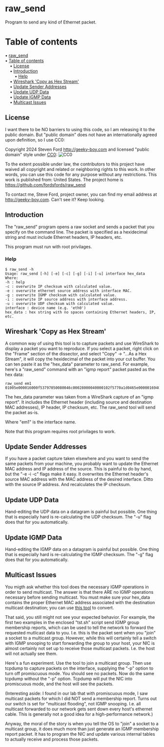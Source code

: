 # raw_send

Program to send any kind of Ethernet packet.


# Table of contents

<!-- mdtoc-start -->
&bull; [raw_send](#raw_send)  
&bull; [Table of contents](#table-of-contents)  
&nbsp;&nbsp;&nbsp;&nbsp;&bull; [License](#license)  
&nbsp;&nbsp;&nbsp;&nbsp;&bull; [Introduction](#introduction)  
&nbsp;&nbsp;&nbsp;&nbsp;&nbsp;&nbsp;&nbsp;&nbsp;&bull; [Help](#help)  
&nbsp;&nbsp;&nbsp;&nbsp;&bull; [Wireshark 'Copy as Hex Stream'](#wireshark-copy-as-hex-stream)  
&nbsp;&nbsp;&nbsp;&nbsp;&bull; [Update Sender Addresses](#update-sender-addresses)  
&nbsp;&nbsp;&nbsp;&nbsp;&bull; [Update UDP Data](#update-udp-data)  
&nbsp;&nbsp;&nbsp;&nbsp;&bull; [Update IGMP Data](#update-igmp-data)  
&nbsp;&nbsp;&nbsp;&nbsp;&bull; [Multicast Issues](#multicast-issues)  
<!-- TOC created by '/home/sford/bin/mdtoc.pl README.md' (see https://github.com/fordsfords/mdtoc) -->
<!-- mdtoc-end -->

## License

I want there to be NO barriers to using this code, so I am releasing it to the public domain.  But "public domain" does not have an internationally agreed upon definition, so I use CC0:

Copyright 2024 Steven Ford http://geeky-boy.com and licensed
"public domain" style under
[CC0](http://creativecommons.org/publicdomain/zero/1.0/):
![CC0](https://licensebuttons.net/p/zero/1.0/88x31.png "CC0")

To the extent possible under law, the contributors to this project have
waived all copyright and related or neighboring rights to this work.
In other words, you can use this code for any purpose without any
restrictions.  This work is published from: United States.  The project home
is https://github.com/fordsfords/raw_send

To contact me, Steve Ford, project owner, you can find my email address
at http://geeky-boy.com.  Can't see it?  Keep looking.


## Introduction

The "raw_send" program opens a raw socket and sends a packet that you specify
on the command line. The packet is specified as a hexidecimal string and must
include Ethernet headers, IP headers, etc.

This program must run with root privilages.


### Help

````
$ raw_send -h
Usage: raw_send [-h] [-e] [-c] [-g] [-i] [-u] interface hex_data
Where:
-h : help
-c : overwrite IP checksum with calculated value.
-e : overwrite ethernet source address with interface MAC.
-g : overwrite IGMP checksum with calculated value.
-i : overwrite IP source address with interface address.
-u : overwrite UDP checksum with calculated value.
interface : device name (e.g. 'eth0')
hex_data : hex string with no spaces containing Ethernet headers, IP, etc.
````


## Wireshark 'Copy as Hex Stream'

A common way of using this tool is to capture packets and use WireShark to
display a packet you want to reproduce.
If you select a packet, right click on the "Frame" section of the dissector,
and select "Copy" -> "...As a Hex Stream", it will copy the hexidecimal
of the packet into your cut buffer.
You can ten paste it as the "hex_data" parameter to raw_send.
For example, here's a "raw_send" command with an "igmp report" packet
pasted as the hex data:
````
raw_send em1 01005e000016000f53797050080046c00028000040000102f5770a1d0465e0000016940400002200e78d0000000104000000ef65030b
````
The hex_data parameter was taken from a WireShark capture of an "igmp report".
It includes the Ethernet header (including source and destination MAC
addresses), IP header, IP checksum, etc.
The raw_send tool will send the packet as-is.

Where "em1" is the interface name.

Note that this program requires root privilages to work.

## Update Sender Addresses

If you have a packet capture taken elsewhere and you want to send the
same packets from your machine, you probably want to update the Ethernet
MAC address and IP address of the source.
This is painful to do by hand, but the "-e -i -c" flags make it easy.
It overwrites the Ethernet header's source MAC address with the MAC
address of the desired interface. Ditto with the source IP address.
And recalculates the IP checksum.

## Update UDP Data

Hand-editing the UDP data on a datagram is painful but possible.
One thing that is especially hard is re-calculating the UDP checksum.
The "-u" flag does that for you automatically.

## Update IGMP Data

Hand-editing the IGMP data on a datagram is painful but possible.
One thing that is especially hard is re-calculating the IGMP checksum.
The "-g" flag does that for you automatically.

## Multicast Issues

You migth ask whether this tool does the necessary IGMP operations in order
to send multicast.
The answer is that there ARE no IGMP operations necessary before sending
multicast.
You must make sure your hex_data contains the proper Ethernet MAC address
associated with the destination multicast destination; you can use
[this tool](https://www.dqnetworks.ie/toolsinfo.d/multicastaddressing.html#convertertool)
to convert.

That said, you still might not see your expected behavior.
For example, the first two examples in the enclosed "tst.sh" script send IGMP
group membership reports, which can be used to tell the network to forward
the requested mutlicast data to you.
I.e. this is the packet sent when you "join" a socket to a multicast group.
However, while this will certainly tell a switch with IGMP snooping to start
forwarding the group to your host, your NIC is almost certainly not set up to
receive those multicast packets.
I.e. the host will not actually see them.

Here's a fun experiment.
Use the tool to join a multicast group.
Then use tcpdump to capture packets on the interface,
supplying the "-p" option to turn off promiscuous mode.
You should see no packets.
Now do the same tcpdump without the "-p" option.
Tcpdump will put the NIC into promiscuous mode,
and the host will see the packets.

(Interesting aside: I found in our lab that with promiscuous mode,
I saw multicast packets for which I did NOT send a membership report.
Turns out our switch is set for "multicast flooding", not IGMP snooping.
I.e. all multicast forwarded to our network gets sent down every host's
ethernet cable. This is generally not a good idea for a high-performance
network.)

Anyway, the moral of the story is when you tell the OS to "join" a socket to
a multicast group, it does much more than just generate an IGMP membership
report packet.
It has to program the NIC and update various internal tables to actually
receive and process those packets.
